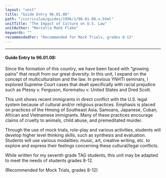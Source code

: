 ```yaml
---
layout: "unit"
title: "Guide Entry 96.01.08"
path: "/curriculum/guides/1996/1/96.01.08.x.html"
unitTitle: "The Impact of Culture on U.S. Law"
unitAuthor: "Marcella Monk Flake"
keywords: ""
recommendedFor: "Recommended for Mock Trials, grades 8-12"
---
```

<body>
<hr/>
 <h4>
  Guide Entry to 96.01.08:
 </h4>
 Since the formation of this country, we have been faced with “growing pains” that result from our great diversity. In this unit, I expand on the concept of multiculturalism and the law. In previous YNHTI seminars, I explored Supreme Court cases that dealt specifically with racial prejudice such as Plessy v. Ferguson, Korematsu v. United States and Dred Scott.
 <p>
  This unit shows recent immigrants in direct conflict with the U.S. legal system because of cultural and/or religious practices. Emphasis is placed on practices of the Hmong of Southeast Asia, Samoans, Japanese, Cuban, African and Vietnamese immigrants. Many of these practices encourage claims of cruelty to animals, child abuse, and premeditated murder.
 </p>
 <p>
  Through the use of mock trials, role-play and various activities, students will develop higher level thinking skills, such as synthesis and evaluation. Students will use various modalities: music, art, creative writing, etc. to explore and express their feelings concerning these cultural/legal conflicts.
 </p>
 <p>
  While written for my seventh grade TAG students, this unit may be adapted to meet the needs of students grades 8-12.
 </p>
 <p>
  (Recommended for Mock Trials, grades 8-12)
 </p>

</body>